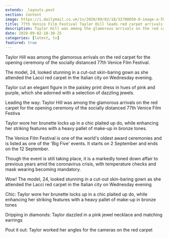 ```yaml
---
extends: _layouts.post
section: content
image: https://i.dailymail.co.uk/1s/2020/09/02/18/32700050-0-image-a-59_1599066542094.jpg 
title: 77th Venice Film Festival Taylor Hill leads red carpet arrivals 
description: Taylor Hill was among the glamorous arrivals on the red carpet for the opening ceremony of the socially distanced 77th Venice Film Festival. 
date: 2020-09-02-18-30-25 
categories: [latest, tv] 
featured: true 
--- 
```

Taylor Hill was among the glamorous arrivals on the red carpet for the opening ceremony of the socially distanced 77th Venice Film Festival.

The model, 24, looked stunning in a cut-out skin-baring gown as she attended the Lacci red carpet in the Italian city on Wednesday evening.

Taylor cut an elegant figure in the paisley print dress in hues of pink and purple, which she adorned with a selection of dazzling jewels.

Leading the way: Taylor Hill was among the glamorous arrivals on the red carpet for the opening ceremony of the socially distanced 77th Venice Film Festiva

Taylor wore her brunette locks up in a chic plaited up do, while enhancing her striking features with a heavy pallet of make-up in bronze tones. 

The Venice Film Festival is one of the world's oldest award ceremonies and is listed as one of the 'Big Five' events. It starts on 2 September and ends on the 12 September.

Though the event is still taking place, it is a markedly toned down affair to previous years amid the coronavirus crisis, with temperature checks and mask wearing becoming mandatory.

Wow! The model, 24, looked stunning in a cut-out skin-baring gown as she attended the Lacci red carpet in the Italian city on Wednesday evening

Chic: Taylor wore her brunette locks up in a chic plaited up do, while enhancing her striking features with a heavy pallet of make-up in bronze tones

Dripping in diamonds: Taylor dazzled in a pink jewel necklace and matching earrings

Pout it out: Taylor worked her angles for the cameras on the red carpet

